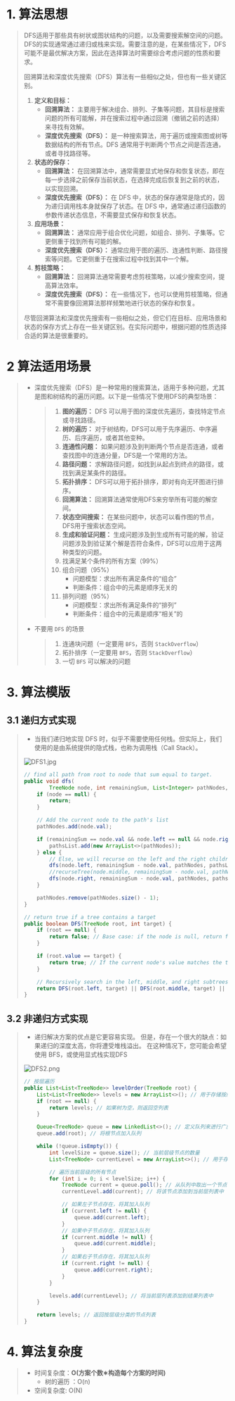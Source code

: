 # 1. 算法思想

> DFS适用于那些具有树状或图状结构的问题，以及需要搜索解空间的问题。DFS的实现通常通过递归或栈来实现。需要注意的是，在某些情况下，DFS可能不是最优解决方案，因此在选择算法时需要综合考虑问题的性质和要求。
>
> 回溯算法和深度优先搜索（DFS）算法有一些相似之处，但也有一些关键区别。
>
> 1. **定义和目标：**
>    - **回溯算法：** 主要用于解决组合、排列、子集等问题，其目标是搜索问题的所有可能解，并在搜索过程中通过回溯（撤销之前的选择）来寻找有效解。
>    - **深度优先搜索（DFS）：** 是一种搜索算法，用于遍历或搜索图或树等数据结构的所有节点。DFS 通常用于判断两个节点之间是否连通，或者寻找路径等。
> 2. **状态的保存：**
>    - **回溯算法：** 在回溯算法中，通常需要显式地保存和恢复状态，即在每一步选择之前保存当前状态，在选择完成后恢复到之前的状态，以实现回溯。
>    - **深度优先搜索（DFS）：** 在 DFS 中，状态的保存通常是隐式的，因为递归调用栈本身就保存了状态。在 DFS 中，通常通过递归函数的参数传递状态信息，不需要显式保存和恢复状态。
> 3. **应用场景：**
>    - **回溯算法：** 通常应用于组合优化问题，如组合、排列、子集等。它更侧重于找到所有可能的解。
>    - **深度优先搜索（DFS）：** 通常应用于图的遍历、连通性判断、路径搜索等问题。它更侧重于在搜索过程中找到其中一个解。
> 4. **剪枝策略：**
>    - **回溯算法：** 回溯算法通常需要考虑剪枝策略，以减少搜索空间，提高算法效率。
>    - **深度优先搜索（DFS）：** 在一些情况下，也可以使用剪枝策略，但通常不需要像回溯算法那样频繁地进行状态的保存和恢复。
>
> 尽管回溯算法和深度优先搜索有一些相似之处，但它们在目标、应用场景和状态的保存方式上存在一些关键区别。在实际问题中，根据问题的性质选择合适的算法是很重要的。

# 2 算法适用场景

> - 深度优先搜索（DFS）是一种常用的搜索算法，适用于多种问题，尤其是图和树结构的遍历问题。以下是一些情况下使用DFS的典型场景：
>
>   > 1. **图的遍历：** DFS 可以用于图的深度优先遍历，查找特定节点或寻找路径。
>   > 2. **树的遍历：** 对于树结构，DFS可以用于先序遍历、中序遍历、后序遍历，或者其他变种。
>   > 3. **连通性问题：** 如果问题涉及到判断两个节点是否连通，或者查找图中的连通分量，DFS是一个常用的方法。
>   > 4. **路径问题：** 求解路径问题，如找到从起点到终点的路径，或找到满足某条件的路径。
>   > 5. **拓扑排序：** DFS可以用于拓扑排序，即对有向无环图进行排序。
>   > 6. **回溯算法：** 回溯算法通常使用DFS来穷举所有可能的解空间。
>   > 7. **状态空间搜索：** 在某些问题中，状态可以看作图的节点，DFS用于搜索状态空间。
>   > 8. **生成和验证问题：** 生成问题涉及到生成所有可能的解，验证问题涉及到验证某个解是否符合条件，DFS可以应用于这两种类型的问题。
>   > 9. 找满足某个条件的所有方案（99%）
>   > 10. 组合问题（95%）
>   >     - 问题模型：求出所有满足条件的“组合”
>   >     - 判断条件：组合中的元素是顺序无关的
>   > 11. 排列问题（95%）
>   >     - 问题模型：求出所有满足条件的“排列”
>   >     - 判断条件：组合中的元素是顺序“相关”的
>   >
> - 不要用 `DFS` 的场景
>
>   > 1. 连通块问题（一定要用 `BFS`，否则 `StackOverflow`）
>   > 2. 拓扑排序（一定要用 `BFS`，否则 `StackOverflow`）
>   > 3. 一切 `BFS` 可以解决的问题
>   >

# 3. 算法模版

## 3.1 递归方式实现

> - 当我们递归地实现 DFS 时，似乎不需要使用任何栈。但实际上，我们使用的是由系统提供的隐式栈，也称为调用栈（Call Stack）。
>
> ![DFS1.jpg](DFS.assets/1.jpg)
>
> ```java
> // find all path from root to node that sum equal to target. 
> public void dfs(
>         TreeNode node, int remainingSum, List<Integer> pathNodes, List<List<Integer>> pathsList) {
>     if (node == null) {
>         return;
>     }
> 
>     // Add the current node to the path's list
>     pathNodes.add(node.val);
> 
>     if (remainingSum == node.val && node.left == null && node.right == null) {
>         pathsList.add(new ArrayList<>(pathNodes));
>     } else {
>         // Else, we will recurse on the left and the right children
>         dfs(node.left, remainingSum - node.val, pathNodes, pathsList);
>         //recurseTree(node.middle, remainingSum - node.val, pathNodes, pathsList);
>         dfs(node.right, remainingSum - node.val, pathNodes, pathsList);
>     }
> 
>     pathNodes.remove(pathNodes.size() - 1);
> }
> 
> // return true if a tree contains a target
> public boolean DFS(TreeNode root, int target) {
>     if (root == null) {
>         return false; // Base case: if the node is null, return false.
>     }
> 
>     if (root.value == target) {
>         return true; // If the current node's value matches the target, return true.
>     }
> 
>     // Recursively search in the left, middle, and right subtrees.
>     return DFS(root.left, target) || DFS(root.middle, target) || DFS(root.right, target);
> }
> ```

## 3.2 非递归方式实现

> - 递归解决方案的优点是它更容易实现。 但是，存在一个很大的缺点：如果递归的深度太高，你将遭受堆栈溢出。 在这种情况下，您可能会希望使用 BFS，或使用显式栈实现DFS
>
> ![DFS2.png](DFS.assets/2.jpeg)
>
> ```java
> // 按层遍历
> public List<List<TreeNode>> levelOrder(TreeNode root) {
>     List<List<TreeNode>> levels = new ArrayList<>(); // 用于存储按层级分类的节点列表
>     if (root == null) {
>         return levels; // 如果树为空，则返回空列表
>     }
> 
>     Queue<TreeNode> queue = new LinkedList<>(); // 定义队列来进行广度优先搜索
>     queue.add(root); // 将根节点加入队列
> 
>     while (!queue.isEmpty()) {
>         int levelSize = queue.size(); // 当前层级节点的数量
>         List<TreeNode> currentLevel = new ArrayList<>(); // 用于存储当前层级的所有节点
> 
>         // 遍历当前层级的所有节点
>         for (int i = 0; i < levelSize; i++) {
>             TreeNode current = queue.poll(); // 从队列中取出一个节点
>             currentLevel.add(current); // 将该节点添加到当前层列表中
> 
>             // 如果左子节点存在，将其加入队列
>             if (current.left != null) {
>                 queue.add(current.left);
>             }
>             // 如果中子节点存在，将其加入队列
>             if (current.middle != null) {
>                 queue.add(current.middle);
>             }
>             // 如果右子节点存在，将其加入队列
>             if (current.right != null) {
>                 queue.add(current.right);
>             }
>         }
> 
>         levels.add(currentLevel); // 将当前层列表添加到结果列表中
>     }
> 
>     return levels; // 返回按层级分类的节点列表
> }
> 
> ```

# 4. 算法复杂度

> - 时间复杂度：**O(方案个数∗构造每个方案的时间)** 
>   - 树的遍历 ：O(n)
> - 空间复杂度: O(N)
